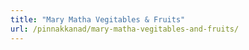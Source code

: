 ```yaml
---
title: "Mary Matha Vegitables & Fruits"
url: /pinnakkanad/mary-matha-vegitables-and-fruits/
---
```

